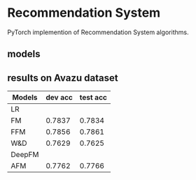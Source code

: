 # Recommendation System
PyTorch implemention of Recommendation System algorithms.

## models

## results on Avazu dataset
Models|dev acc|test acc
---|---|---
LR| |
FM|0.7837|0.7834
FFM|0.7856|0.7861
W&D|0.7629|0.7625
DeepFM||
AFM|0.7762|0.7766
